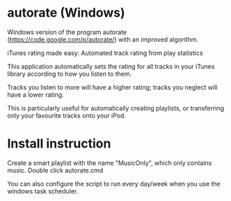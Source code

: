 autorate (Windows)
==================

Windows version of the program autorate (https://code.google.com/p/autorate/) with an improved algorithm.

iTunes rating made easy: Automated track rating from play statistics

This application automatically sets the rating for all tracks in your iTunes library according to how you listen to them.

Tracks you listen to more will have a higher rating; tracks you neglect will have a lower rating.

This is particularly useful for automatically creating playlists, or transferring only your favourite tracks onto your iPod.

Install instruction
==================
Create a smart playlist with the name "MusicOnly", which only contains music.
Double click autorate.cmd

You can also configure the script to run every day/week when you use the windows task scheduler.
